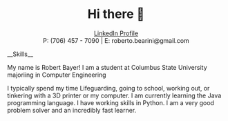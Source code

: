 <h1 align = "center">Hi there 👋</h1>
<p align = "center"><a href="https://www.linkedin.com/in/bayer-robert/"> LinkedIn Profile </a><br> P: (706) 457 - 7090 | E: roberto.bearini@gmail.com</p>

<p style = "text-decoration: bold;">
  __Skills__
</p>


My name is Robert Bayer!
I am a student at Columbus State University majoriing in Computer Engineering

I typically spend my time Lifeguarding, going to school, working out, or tinkering with a 3D printer or my computer.
I am currently learning the Java programming language.
I have working skills in Python.
I am a very good problem solver and an incredibly fast learner.
